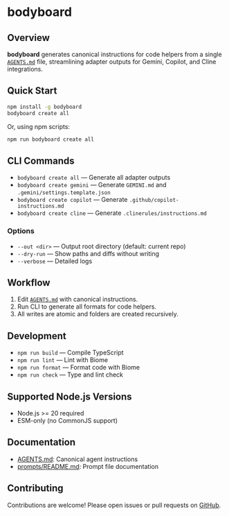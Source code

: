# bodyboard

## Overview

**bodyboard** generates canonical instructions for code helpers from a single [`AGENTS.md`](./AGENTS.md) file, streamlining adapter outputs for Gemini, Copilot, and Cline integrations.

## Quick Start

```bash
npm install -g bodyboard
bodyboard create all
```

Or, using npm scripts:

```bash
npm run bodyboard create all
```

## CLI Commands

- `bodyboard create all` — Generate all adapter outputs
- `bodyboard create gemini` — Generate `GEMINI.md` and `.gemini/settings.template.json`
- `bodyboard create copilot` — Generate `.github/copilot-instructions.md`
- `bodyboard create cline` — Generate `.clinerules/instructions.md`

### Options

- `--out <dir>` — Output root directory (default: current repo)
- `--dry-run` — Show paths and diffs without writing
- `--verbose` — Detailed logs

## Workflow

1. Edit [`AGENTS.md`](./AGENTS.md) with canonical instructions.
2. Run CLI to generate all formats for code helpers.
3. All writes are atomic and folders are created recursively.

## Development

- `npm run build` — Compile TypeScript
- `npm run lint` — Lint with Biome
- `npm run format` — Format code with Biome
- `npm run check` — Type and lint check

## Supported Node.js Versions

- Node.js >= 20 required
- ESM-only (no CommonJS support)

## Documentation

- [AGENTS.md](./AGENTS.md): Canonical agent instructions
- [prompts/README.md](./prompts/README.md): Prompt file documentation

## Contributing

Contributions are welcome! Please open issues or pull requests on [GitHub](https://github.com/louisbrulenaudet/bodyboard).
